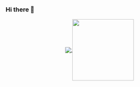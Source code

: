 ### Hi there 👋


<p align="center">
  <a href="https://github.com/anuraghazra/github-readme-stats">
    <img
      align="center"
      src="https://github-readme-stats.vercel.app/api/top-langs/?username=anansc&theme=midnight-purple&layout=compact"
    />
  </a>
  <a href="https://github.com/anuraghazra/github-readme-stats">
    <img
      align="center"
      height="165"
      src="https://github-readme-stats.vercel.app/api?username=anansc&count_private=true&theme=midnight-purple&show_icons=true&custom_title=Github%20Status&hide=issues"
    />
  </a>
</p>
